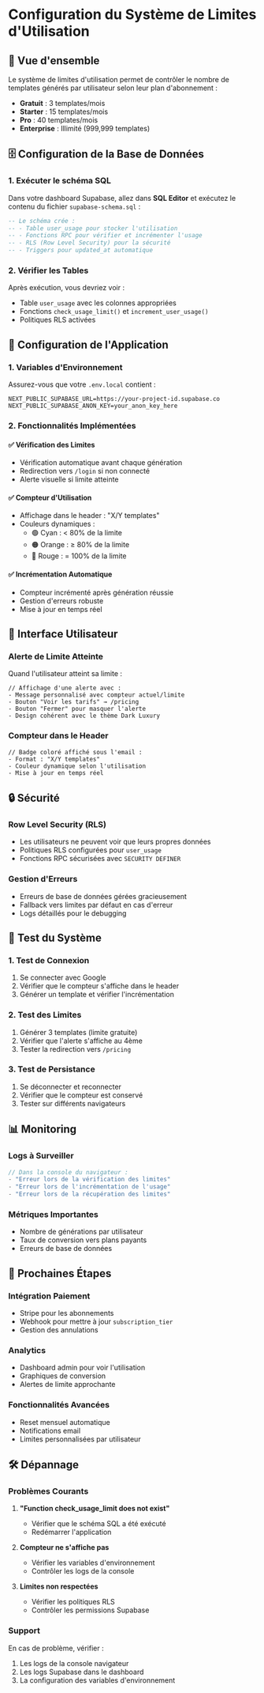 # Configuration du Système de Limites d'Utilisation

## 🎯 Vue d'ensemble

Le système de limites d'utilisation permet de contrôler le nombre de templates générés par utilisateur selon leur plan d'abonnement :

- **Gratuit** : 3 templates/mois
- **Starter** : 15 templates/mois  
- **Pro** : 40 templates/mois
- **Enterprise** : Illimité (999,999 templates)

## 🗄️ Configuration de la Base de Données

### 1. Exécuter le schéma SQL

Dans votre dashboard Supabase, allez dans **SQL Editor** et exécutez le contenu du fichier `supabase-schema.sql` :

```sql
-- Le schéma crée :
-- - Table user_usage pour stocker l'utilisation
-- - Fonctions RPC pour vérifier et incrémenter l'usage
-- - RLS (Row Level Security) pour la sécurité
-- - Triggers pour updated_at automatique
```

### 2. Vérifier les Tables

Après exécution, vous devriez voir :
- Table `user_usage` avec les colonnes appropriées
- Fonctions `check_usage_limit()` et `increment_user_usage()`
- Politiques RLS activées

## 🔧 Configuration de l'Application

### 1. Variables d'Environnement

Assurez-vous que votre `.env.local` contient :

```env
NEXT_PUBLIC_SUPABASE_URL=https://your-project-id.supabase.co
NEXT_PUBLIC_SUPABASE_ANON_KEY=your_anon_key_here
```

### 2. Fonctionnalités Implémentées

#### ✅ Vérification des Limites
- Vérification automatique avant chaque génération
- Redirection vers `/login` si non connecté
- Alerte visuelle si limite atteinte

#### ✅ Compteur d'Utilisation
- Affichage dans le header : "X/Y templates"
- Couleurs dynamiques :
  - 🟢 Cyan : < 80% de la limite
  - 🟠 Orange : ≥ 80% de la limite  
  - 🔴 Rouge : = 100% de la limite

#### ✅ Incrémentation Automatique
- Compteur incrémenté après génération réussie
- Gestion d'erreurs robuste
- Mise à jour en temps réel

## 🎨 Interface Utilisateur

### Alerte de Limite Atteinte

Quand l'utilisateur atteint sa limite :

```tsx
// Affichage d'une alerte avec :
- Message personnalisé avec compteur actuel/limite
- Bouton "Voir les tarifs" → /pricing
- Bouton "Fermer" pour masquer l'alerte
- Design cohérent avec le thème Dark Luxury
```

### Compteur dans le Header

```tsx
// Badge coloré affiché sous l'email :
- Format : "X/Y templates"
- Couleur dynamique selon l'utilisation
- Mise à jour en temps réel
```

## 🔒 Sécurité

### Row Level Security (RLS)

- Les utilisateurs ne peuvent voir que leurs propres données
- Politiques RLS configurées pour `user_usage`
- Fonctions RPC sécurisées avec `SECURITY DEFINER`

### Gestion d'Erreurs

- Erreurs de base de données gérées gracieusement
- Fallback vers limites par défaut en cas d'erreur
- Logs détaillés pour le debugging

## 🧪 Test du Système

### 1. Test de Connexion
1. Se connecter avec Google
2. Vérifier que le compteur s'affiche dans le header
3. Générer un template et vérifier l'incrémentation

### 2. Test des Limites
1. Générer 3 templates (limite gratuite)
2. Vérifier que l'alerte s'affiche au 4ème
3. Tester la redirection vers `/pricing`

### 3. Test de Persistance
1. Se déconnecter et reconnecter
2. Vérifier que le compteur est conservé
3. Tester sur différents navigateurs

## 📊 Monitoring

### Logs à Surveiller

```javascript
// Dans la console du navigateur :
- "Erreur lors de la vérification des limites"
- "Erreur lors de l'incrémentation de l'usage"
- "Erreur lors de la récupération des limites"
```

### Métriques Importantes

- Nombre de générations par utilisateur
- Taux de conversion vers plans payants
- Erreurs de base de données

## 🚀 Prochaines Étapes

### Intégration Paiement
- Stripe pour les abonnements
- Webhook pour mettre à jour `subscription_tier`
- Gestion des annulations

### Analytics
- Dashboard admin pour voir l'utilisation
- Graphiques de conversion
- Alertes de limite approchante

### Fonctionnalités Avancées
- Reset mensuel automatique
- Notifications email
- Limites personnalisées par utilisateur

## 🛠️ Dépannage

### Problèmes Courants

1. **"Function check_usage_limit does not exist"**
   - Vérifier que le schéma SQL a été exécuté
   - Redémarrer l'application

2. **Compteur ne s'affiche pas**
   - Vérifier les variables d'environnement
   - Contrôler les logs de la console

3. **Limites non respectées**
   - Vérifier les politiques RLS
   - Contrôler les permissions Supabase

### Support

En cas de problème, vérifier :
1. Les logs de la console navigateur
2. Les logs Supabase dans le dashboard
3. La configuration des variables d'environnement



